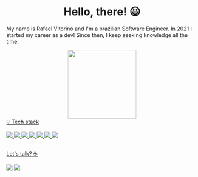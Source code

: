  <h1 align="center"> Hello, there! &#128515 </h1>

My name is Rafael Vitorino and I'm a brazilian Software Engineer.
In 2021 I started my career as a dev!
Since then, I keep seeking knowledge all the time.

<div align="center">
  <a href="https://github.com/RafaelVitorino55">
  <img height="180em" src="https://github-readme-stats.vercel.app/api?username=RafaelVitorino55&show_icons=true&theme=dracula&include_all_commits=true&count_private=true"/>
</div>
💡 Tech stack
<div> 

<br>
  <img src="https://img.shields.io/badge/JavaScript-F7DF1E?style=for-the-badge&logo=javascript&logoColor=black" target="_blank">
  <img src="https://img.shields.io/badge/Node.js-43853D?style=for-the-badge&logo=node.js&logoColor=white"_blank">
  <img src="https://img.shields.io/badge/PHP-777BB4?style=for-the-badge&logo=php&logoColor=white" target="_blank">
  <img src="https://img.shields.io/badge/Express.js-404D59?style=for-the-badge" target="_blank">
  <img src="https://img.shields.io/badge/MongoDB-4EA94B?style=for-the-badge&logo=mongodb&logoColor=white" target="_blank">
  <img src="https://img.shields.io/badge/Laravel-FF2D20?style=for-the-badge&logo=laravel&logoColor=white" target="_blank">
  <img src="https://img.shields.io/badge/HTML5-E34F26?style=for-the-badge&logo=html5&logoColor=white" target="_blank">
  
</div>
  
  ##
  
 Let's talk? ☕️
<div> 
<a href="https://mail.google.com/mail/u/0/#inbox" target="_blank"><img src="https://img.shields.io/badge/Gmail-D14836?style=for-the-badge&logo=gmail&logoColor=white" target="_blank"></a>
<a href="https://www.linkedin.com/in/rafael-vitorino-b236b4227/" target="_blank"><img src="https://img.shields.io/badge/LinkedIn-0077B5?style=for-the-badge&logo=linkedin&logoColor=white" target="_blank"></a>
 
</div>

